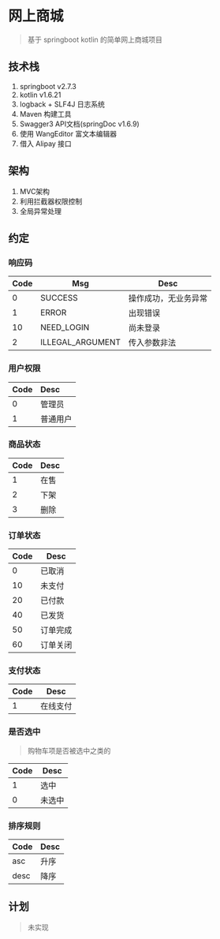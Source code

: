 # 网上商城

> 基于 springboot kotlin 的简单网上商城项目

## 技术栈

1. springboot v2.7.3
2. kotlin v1.6.21
3. logback + SLF4J 日志系统
4. Maven 构建工具
5. Swagger3 API文档(springDoc v1.6.9)
6. 使用 WangEditor 富文本编辑器
7. 借入 Alipay 接口

## 架构

1. MVC架构
2. 利用拦截器权限控制
3. 全局异常处理

## 约定

### 响应码

| Code | Msg              | Desc                 |
| ---- | ---------------- | -------------------- |
| 0    | SUCCESS          | 操作成功，无业务异常 |
| 1    | ERROR            | 出现错误             |
| 10   | NEED_LOGIN       | 尚未登录             |
| 2    | ILLEGAL_ARGUMENT | 传入参数非法         |

### 用户权限

| Code | Desc     |
| :--- | :------- |
| 0    | 管理员   |
| 1    | 普通用户 |

### 商品状态

| Code | Desc |
| :--- | :--- |
| 1    | 在售 |
| 2    | 下架 |
| 3    | 删除 |

### 订单状态

| Code | Desc     |
| ---- | -------- |
| 0    | 已取消   |
| 10   | 未支付   |
| 20   | 已付款   |
| 40   | 已发货   |
| 50   | 订单完成 |
| 60   | 订单关闭 |

### 支付状态

| Code | Desc     |
| ---- | -------- |
| 1    | 在线支付 |

### 是否选中

> 购物车项是否被选中之类的

| Code | Desc   |
| ---- | ------ |
| 1    | 选中   |
| 0    | 未选中 |

### 排序规则

| Code | Desc |
| ---- | ---- |
| asc  | 升序 |
| desc | 降序 |

## 计划

> 未实现
